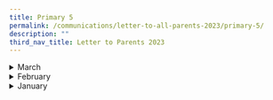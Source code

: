```yaml
---
title: Primary 5
permalink: /communications/letter-to-all-parents-2023/primary-5/
description: ""
third_nav_title: Letter to Parents 2023
---
```

<details>
  <summary>March</summary>
<ul>
	<li>
		<a href="/files/Communications/Letters%20to%20All%20Parents%202023/Primary%205/March/P5%20Project%20Boost%20After%20School%20Programme%20(6%20March%2023).pdf">Primary 5 Project Boost: After School Programme</a><font size = "2"> (6 March 2023)</font>
	</li>
	</ul>
</details>
<details>
  <summary>February</summary>
<ul>
	<li>
		<a href="/files/Communications/Letters%20to%20All%20Parents%202023/Letters%20to%20all%20Parents/February/P1%20to%20P5%20Assessment%20Plan.pdf">Primary 1 to Primary 5 Assessment Plan</a><font size = "2"> (8 February 2023)</font>
	</li>
	<li>
		<a href="/files/Communications/Letters%20to%20All%20Parents%202023/Primary%204/Feb/P4&5%20SwinSafer%20Progtamme%202023%20T3.pdf">Primary 4&5 SwimSafer Programme 2023 Term 3</a><font size = "2"> (23 February 2023)</font>
	</li>
	</ul>
</details>

<details>
  <summary>January</summary>
  <ul>
		<li><a href="/files/Communications/Letters%20to%20All%20Parents%202023/Primary%205/Jan/P5%20Excellence%202000.pdf">P5 Excellence 2000 (E2K) Science Programme</a><font size = "2"> (6 January 2023)</font></li>
		<li><a href="/files/Communications/Letters%20to%20All%20Parents%202023/Primary%202/P2%20-%20P6%20use%20of%20ict.pdf" target="_blank">Primary 2 to Primary 6 Use of ICT for Learning</a> <font size = "2">(10 January 2023)</font></li>
		<li><a href="/files/Communications/Letters%20to%20All%20Parents%202023/Primary%205/Jan/Wits%20&%20Word%20Inter-school%20Debate%20Championship%202023.pdf" target="_blank">Wits & Words: Inter-school Debate Championship 2023</a> <font size = "2">(17 January 2023)</font></li>
		<li><a href="/files/Communications/Letters%20to%20All%20Parents%202023/Primary%205/Jan/Wits%20&%20Words%20Practice%20&%20Preliminary.pdf" target="_blank">Wits & Words Practice & Preliminary</a> <font size = "2">(19 January 2023)</font></li>
	<li><a href="/files/Communications/Letters%20to%20All%20Parents%202023/Primary%205/Jan/2023%20primary%203,%204,%205%20and%206.pdf">2023 Primary 3, 4, 5 & 6 Remedial Programme</a> <font size = "2">(20 January 2023)</font></li>
			<li>
		<a href="/files/Communications/Letters%20to%20All%20Parents%202023/Primary%204/Jan/Primary%204%20&%205%20SwimSafer%20Programme.pdf" target="_blank">Primary 4 & 5 SwimSafer Programme</a> <font size = "2">(26 January 2023)</font>
		</li>
	</ul>
</details>